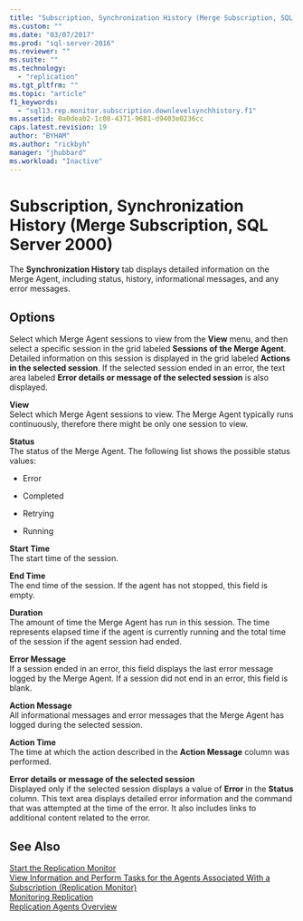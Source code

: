```yaml
---
title: "Subscription, Synchronization History (Merge Subscription, SQL Server 2000) | Microsoft Docs"
ms.custom: ""
ms.date: "03/07/2017"
ms.prod: "sql-server-2016"
ms.reviewer: ""
ms.suite: ""
ms.technology: 
  - "replication"
ms.tgt_pltfrm: ""
ms.topic: "article"
f1_keywords: 
  - "sql13.rep.monitor.subscription.downlevelsynchhistory.f1"
ms.assetid: 0a0deab2-1c08-4371-9681-d9403e0236cc
caps.latest.revision: 19
author: "BYHAM"
ms.author: "rickbyh"
manager: "jhubbard"
ms.workload: "Inactive"
---
```

# Subscription, Synchronization History (Merge Subscription, SQL Server 2000)
  The **Synchronization History** tab displays detailed information on the Merge Agent, including status, history, informational messages, and any error messages.  
  
## Options  
 Select which Merge Agent sessions to view from the **View** menu, and then select a specific session in the grid labeled **Sessions of the Merge Agent**. Detailed information on this session is displayed in the grid labeled **Actions in the selected session**. If the selected session ended in an error, the text area labeled **Error details or message of the selected session** is also displayed.  
  
 **View**  
 Select which Merge Agent sessions to view. The Merge Agent typically runs continuously, therefore there might be only one session to view.  
  
 **Status**  
 The status of the Merge Agent. The following list shows the possible status values:  
  
-   Error  
  
-   Completed  
  
-   Retrying  
  
-   Running  
  
 **Start Time**  
 The start time of the session.  
  
 **End Time**  
 The end time of the session. If the agent has not stopped, this field is empty.  
  
 **Duration**  
 The amount of time the Merge Agent has run in this session. The time represents elapsed time if the agent is currently running and the total time of the session if the agent session had ended.  
  
 **Error Message**  
 If a session ended in an error, this field displays the last error message logged by the Merge Agent. If a session did not end in an error, this field is blank.  
  
 **Action Message**  
 All informational messages and error messages that the Merge Agent has logged during the selected session.  
  
 **Action Time**  
 The time at which the action described in the **Action Message** column was performed.  
  
 **Error details or message of the selected session**  
 Displayed only if the selected session displays a value of **Error** in the **Status** column. This text area displays detailed error information and the command that was attempted at the time of the error. It also includes links to additional content related to the error.  
  
## See Also  
 [Start the Replication Monitor](../../relational-databases/replication/monitor/start-the-replication-monitor.md)   
 [View Information and Perform Tasks for the Agents Associated With a Subscription &#40;Replication Monitor&#41;](../../relational-databases/replication/monitor/view-information-and-perform-tasks-for-subscription-agents.md)   
 [Monitoring Replication](../../relational-databases/replication/monitor/monitoring-replication-overview.md)   
 [Replication Agents Overview](../../relational-databases/replication/agents/replication-agents-overview.md)  
  
  
